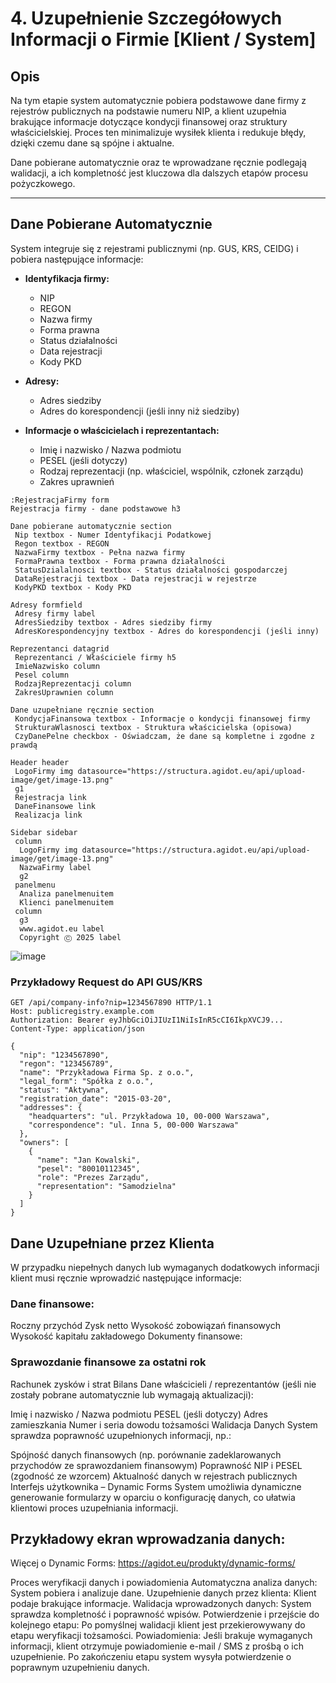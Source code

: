 
# 4. Uzupełnienie Szczegółowych Informacji o Firmie [Klient / System]

## Opis
Na tym etapie system automatycznie pobiera podstawowe dane firmy z rejestrów publicznych na podstawie numeru NIP, a klient uzupełnia brakujące informacje dotyczące kondycji finansowej oraz struktury właścicielskiej. Proces ten minimalizuje wysiłek klienta i redukuje błędy, dzięki czemu dane są spójne i aktualne.

Dane pobierane automatycznie oraz te wprowadzane ręcznie podlegają walidacji, a ich kompletność jest kluczowa dla dalszych etapów procesu pożyczkowego.

---

## Dane Pobierane Automatycznie
System integruje się z rejestrami publicznymi (np. GUS, KRS, CEIDG) i pobiera następujące informacje:

- **Identyfikacja firmy:**
  - NIP
  - REGON
  - Nazwa firmy
  - Forma prawna
  - Status działalności
  - Data rejestracji
  - Kody PKD

- **Adresy:**
  - Adres siedziby
  - Adres do korespondencji (jeśli inny niż siedziby)

- **Informacje o właścicielach i reprezentantach:**
  - Imię i nazwisko / Nazwa podmiotu
  - PESEL (jeśli dotyczy)
  - Rodzaj reprezentacji (np. właściciel, wspólnik, członek zarządu)
  - Zakres uprawnień


```
:RejestracjaFirmy form
Rejestracja firmy - dane podstawowe h3

Dane pobierane automatycznie section
 Nip textbox - Numer Identyfikacji Podatkowej
 Regon textbox - REGON
 NazwaFirmy textbox - Pełna nazwa firmy
 FormaPrawna textbox - Forma prawna działalności
 StatusDzialalnosci textbox - Status działalności gospodarczej
 DataRejestracji textbox - Data rejestracji w rejestrze
 KodyPKD textbox - Kody PKD

Adresy formfield
 Adresy firmy label
 AdresSiedziby textbox - Adres siedziby firmy
 AdresKorespondencyjny textbox - Adres do korespondencji (jeśli inny)

Reprezentanci datagrid
 Reprezentanci / Właściciele firmy h5
 ImieNazwisko column
 Pesel column
 RodzajReprezentacji column
 ZakresUprawnien column

Dane uzupełniane ręcznie section
 KondycjaFinansowa textbox - Informacje o kondycji finansowej firmy
 StrukturaWlasnosci textbox - Struktura właścicielska (opisowa)
 CzyDanePelne checkbox - Oświadczam, że dane są kompletne i zgodne z prawdą

Header header
 LogoFirmy img datasource="https://structura.agidot.eu/api/upload-image/get/image-13.png"
 g1
 Rejestracja link 
 DaneFinansowe link
 Realizacja link

Sidebar sidebar
 column
  LogoFirmy img datasource="https://structura.agidot.eu/api/upload-image/get/image-13.png"
  NazwaFirmy label
  g2
 panelmenu
  Analiza panelmenuitem
  Klienci panelmenuitem
 column
  g3 
  www.agidot.eu label
  Copyright Ⓒ 2025 label

```

![image](https://github.com/user-attachments/assets/9646d5ea-4c67-4352-b223-eb5f3debcb60)



### Przykładowy Request do API GUS/KRS
```http
GET /api/company-info?nip=1234567890 HTTP/1.1
Host: publicregistry.example.com
Authorization: Bearer eyJhbGciOiJIUzI1NiIsInR5cCI6IkpXVCJ9...
Content-Type: application/json
```

```
{
  "nip": "1234567890",
  "regon": "123456789",
  "name": "Przykładowa Firma Sp. z o.o.",
  "legal_form": "Spółka z o.o.",
  "status": "Aktywna",
  "registration_date": "2015-03-20",
  "addresses": {
    "headquarters": "ul. Przykładowa 10, 00-000 Warszawa",
    "correspondence": "ul. Inna 5, 00-000 Warszawa"
  },
  "owners": [
    {
      "name": "Jan Kowalski",
      "pesel": "80010112345",
      "role": "Prezes Zarządu",
      "representation": "Samodzielna"
    }
  ]
}

```

## Dane Uzupełniane przez Klienta
W przypadku niepełnych danych lub wymaganych dodatkowych informacji klient musi ręcznie wprowadzić następujące informacje:

### Dane finansowe:

Roczny przychód
Zysk netto
Wysokość zobowiązań finansowych
Wysokość kapitału zakładowego
Dokumenty finansowe:

### Sprawozdanie finansowe za ostatni rok
Rachunek zysków i strat
Bilans
Dane właścicieli / reprezentantów (jeśli nie zostały pobrane automatycznie lub wymagają aktualizacji):

Imię i nazwisko / Nazwa podmiotu
PESEL (jeśli dotyczy)
Adres zamieszkania
Numer i seria dowodu tożsamości
Walidacja Danych
System sprawdza poprawność uzupełnionych informacji, np.:

Spójność danych finansowych (np. porównanie zadeklarowanych przychodów ze sprawozdaniem finansowym)
Poprawność NIP i PESEL (zgodność ze wzorcem)
Aktualność danych w rejestrach publicznych
Interfejs użytkownika – Dynamic Forms
System umożliwia dynamiczne generowanie formularzy w oparciu o konfigurację danych, co ułatwia klientowi proces uzupełniania informacji.

## Przykładowy ekran wprowadzania danych:


Więcej o Dynamic Forms: https://agidot.eu/produkty/dynamic-forms/

Proces weryfikacji danych i powiadomienia
Automatyczna analiza danych: System pobiera i analizuje dane.
Uzupełnienie danych przez klienta: Klient podaje brakujące informacje.
Walidacja wprowadzonych danych: System sprawdza kompletność i poprawność wpisów.
Potwierdzenie i przejście do kolejnego etapu: Po pomyślnej walidacji klient jest przekierowywany do etapu weryfikacji tożsamości.
Powiadomienia:
Jeśli brakuje wymaganych informacji, klient otrzymuje powiadomienie e-mail / SMS z prośbą o ich uzupełnienie.
Po zakończeniu etapu system wysyła potwierdzenie o poprawnym uzupełnieniu danych.
